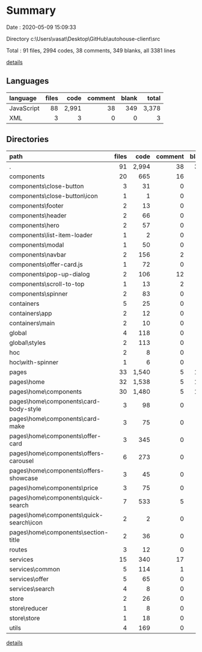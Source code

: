 # Summary

Date : 2020-05-09 15:09:33

Directory c:\Users\vasat\Desktop\GitHub\autohouse-client\src

Total : 91 files,  2994 codes, 38 comments, 349 blanks, all 3381 lines

[details](details.md)

## Languages
| language | files | code | comment | blank | total |
| :--- | ---: | ---: | ---: | ---: | ---: |
| JavaScript | 88 | 2,991 | 38 | 349 | 3,378 |
| XML | 3 | 3 | 0 | 0 | 3 |

## Directories
| path | files | code | comment | blank | total |
| :--- | ---: | ---: | ---: | ---: | ---: |
| . | 91 | 2,994 | 38 | 349 | 3,381 |
| components | 20 | 665 | 16 | 72 | 753 |
| components\close-button | 3 | 31 | 0 | 5 | 36 |
| components\close-button\icon | 1 | 1 | 0 | 0 | 1 |
| components\footer | 2 | 13 | 0 | 6 | 19 |
| components\header | 2 | 66 | 0 | 7 | 73 |
| components\hero | 2 | 57 | 0 | 6 | 63 |
| components\list-item-loader | 1 | 2 | 0 | 2 | 4 |
| components\modal | 1 | 50 | 0 | 3 | 53 |
| components\navbar | 2 | 156 | 2 | 14 | 172 |
| components\offer-card.js | 1 | 72 | 0 | 6 | 78 |
| components\pop-up-dialog | 2 | 106 | 12 | 11 | 129 |
| components\scroll-to-top | 1 | 13 | 2 | 4 | 19 |
| components\spinner | 2 | 83 | 0 | 6 | 89 |
| containers | 5 | 25 | 0 | 14 | 39 |
| containers\app | 2 | 12 | 0 | 6 | 18 |
| containers\main | 2 | 10 | 0 | 6 | 16 |
| global | 4 | 118 | 0 | 7 | 125 |
| global\styles | 2 | 113 | 0 | 4 | 117 |
| hoc | 2 | 8 | 0 | 6 | 14 |
| hoc\with-spinner | 1 | 6 | 0 | 4 | 10 |
| pages | 33 | 1,540 | 5 | 145 | 1,690 |
| pages\home | 32 | 1,538 | 5 | 143 | 1,686 |
| pages\home\components | 30 | 1,480 | 5 | 135 | 1,620 |
| pages\home\components\card-body-style | 3 | 98 | 0 | 14 | 112 |
| pages\home\components\card-make | 3 | 75 | 0 | 10 | 85 |
| pages\home\components\offer-card | 3 | 345 | 0 | 14 | 359 |
| pages\home\components\offers-carousel | 6 | 273 | 0 | 27 | 300 |
| pages\home\components\offers-showcase | 3 | 45 | 0 | 10 | 55 |
| pages\home\components\price | 3 | 75 | 0 | 9 | 84 |
| pages\home\components\quick-search | 7 | 533 | 5 | 45 | 583 |
| pages\home\components\quick-search\icon | 2 | 2 | 0 | 0 | 2 |
| pages\home\components\section-title | 2 | 36 | 0 | 6 | 42 |
| routes | 3 | 12 | 0 | 5 | 17 |
| services | 15 | 340 | 17 | 47 | 404 |
| services\common | 5 | 114 | 1 | 25 | 140 |
| services\offer | 5 | 65 | 0 | 15 | 80 |
| services\search | 4 | 8 | 0 | 6 | 14 |
| store | 2 | 26 | 0 | 9 | 35 |
| store\reducer | 1 | 8 | 0 | 3 | 11 |
| store\store | 1 | 18 | 0 | 6 | 24 |
| utils | 4 | 169 | 0 | 33 | 202 |

[details](details.md)